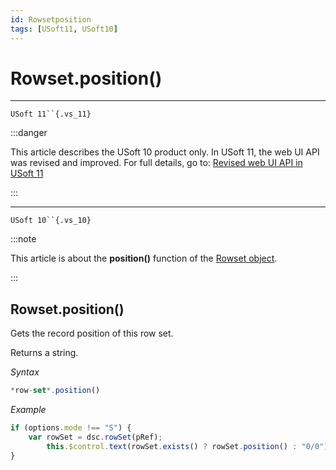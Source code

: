 ```yaml
---
id: Rowsetposition
tags: [USoft11, USoft10]
---
```

# Rowset.position()



----

`USoft 11``{.vs_11}`


:::danger

This article describes the USoft 10 product only.
In USoft 11, the web UI API was revised and improved. For full details, go to:
[Revised web UI API in USoft 11](/docs/Web_and_app_UIs/UDB_udb/Revised_web_UI_API_in_USoft_11.md)

:::

----

`USoft 10``{.vs_10}`


:::note

This article is about the **position()** function of the [Rowset object](/docs/Web_and_app_UIs/UDB_Rowset/UDB_Rowset_object.md).

:::

## **Rowset.position()**

Gets the record position of this row set.

Returns a string.

*Syntax*

```js
*row-set*.position()
```

*Example*

```js
if (options.mode !== "S") {
    var rowSet = dsc.rowSet(pRef);
        this.$control.text(rowSet.exists() ? rowSet.position() : "0/0");
}
```

 